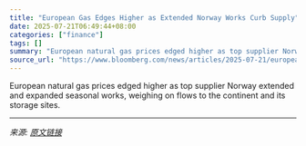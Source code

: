 ```yaml
---
title: "European Gas Edges Higher as Extended Norway Works Curb Supply"
date: 2025-07-21T06:49:44+08:00
categories: ["finance"]
tags: []
summary: "European natural gas prices edged higher as top supplier Norway extended and expanded seasonal works, weighing on flows to the continent and its storage sites."
source_url: "https://www.bloomberg.com/news/articles/2025-07-21/european-gas-prices-hold-near-two-week-low-amid-ample-supply"
---
```


European natural gas prices edged higher as top supplier Norway extended and expanded seasonal works, weighing on flows to the continent and its storage sites.

---

*来源: [原文链接](https://www.bloomberg.com/news/articles/2025-07-21/european-gas-prices-hold-near-two-week-low-amid-ample-supply)*

